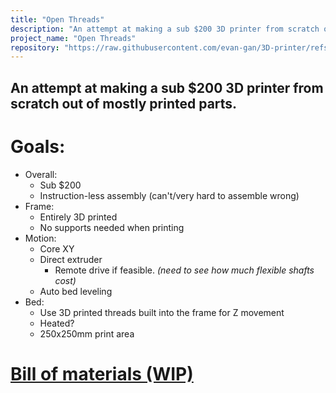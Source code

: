 ```yaml
---
title: "Open Threads"
description: "An attempt at making a sub $200 3D printer from scratch out of mostly printed parts"
project_name: "Open Threads"
repository: "https://raw.githubusercontent.com/evan-gan/3D-printer/refs/heads/main/journal.md"
---
```

## An attempt at making a sub $200 3D printer from scratch out of mostly printed parts.

# Goals: 
- Overall:
    - Sub $200
    - Instruction-less assembly (can't/very hard to assemble wrong)
- Frame:
    - Entirely 3D printed
    - No supports needed when printing
- Motion:
    - Core XY
    - Direct extruder
        - Remote drive if feasible. _(need to see how much flexible shafts cost)_
    - Auto bed leveling
- Bed:
    - Use 3D printed threads built into the frame for Z movement
    - Heated?
    - 250x250mm print area

# [Bill of materials (WIP)](https://docs.google.com/spreadsheets/d/12H-s0MHuU8Hi1eBy9C0zTTP9QQQXKojqAiB52Tg4N8k/edit?usp=sharing)
